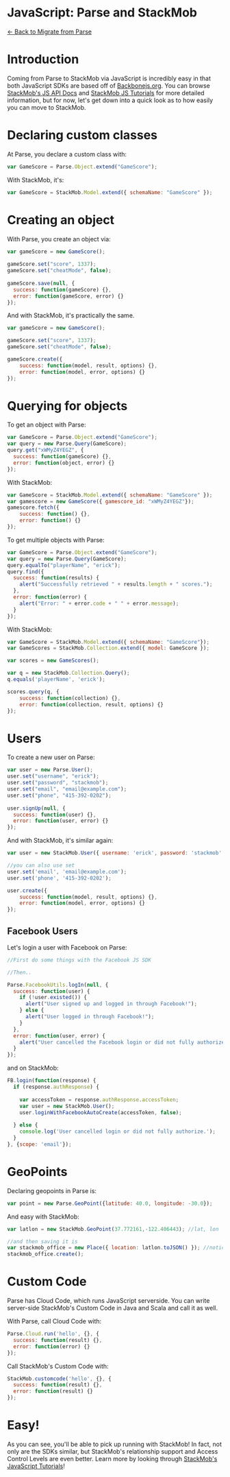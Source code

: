# JavaScript: Parse and StackMob

<a href="https://www.stackmob.com/parse/">&larr; Back to Migrate from Parse</a>

# Introduction

Coming from Parse to StackMob via JavaScript is incredibly easy in that both JavaScript SDKs are based off of <a href="http://backbonejs.org" target="_blank">Backbonejs.org</a>.  You can browse <a href="https://developer.stackmob.com/sdks/js/api" target="_blank">StackMob's JS API Docs</a> and <a href="http://developer.stackmob.com/tutorials/js" target="_blank">StackMob JS Tutorials</a> for more detailed information, but for now, let's get down into a quick look as to how easily you can move to StackMob.

# Declaring custom classes

At Parse, you declare a custom class with:

```js
var GameScore = Parse.Object.extend("GameScore");
```

With StackMob, it's:

```js
var GameScore = StackMob.Model.extend({ schemaName: "GameScore" });
```

# Creating an object

With Parse, you create an object via:

```js
var gameScore = new GameScore();
 
gameScore.set("score", 1337);
gameScore.set("cheatMode", false);
 
gameScore.save(null, {
  success: function(gameScore) {},
  error: function(gameScore, error) {}
});
```

And with StackMob, it's practically the same.

```js
var gameScore = new GameScore();

gameScore.set("score", 1337);
gameScore.set("cheatMode", false);

gameScore.create({
	success: function(model, result, options) {},
	error: function(model, error, options) {}
});
```

# Querying for objects

To get an object with Parse:

```js
var GameScore = Parse.Object.extend("GameScore");
var query = new Parse.Query(GameScore);
query.get("xWMyZ4YEGZ", {
  success: function(gameScore) {},
  error: function(object, error) {}
});
```

With StackMob:

```js
var GameScore = StackMob.Model.extend({ schemaName: "GameScore" });
var gamescore = new GameScore({ gamescore_id: "xWMyZ4YEGZ"});
gamescore.fetch({
	success: function() {},
	error: function() {}
});
```

To get multiple objects with Parse:

```js
var GameScore = Parse.Object.extend("GameScore");
var query = new Parse.Query(GameScore);
query.equalTo("playerName", "erick");
query.find({
  success: function(results) {
    alert("Successfully retrieved " + results.length + " scores.");
  },
  error: function(error) {
    alert("Error: " + error.code + " " + error.message);
  }
});
```

With StackMob:

```js
var GameScore = StackMob.Model.extend({ schemaName: "GameScore"});
var GameScores = StackMob.Collection.extend({ model: GameScore });

var scores = new GameScores();

var q = new StackMob.Collection.Query();
q.equals('playerName', 'erick');

scores.query(q, {
	success: function(collection) {},
	error: function(collection, result, options) {}
});
```


# Users

To create a new user on Parse:

```js
var user = new Parse.User();
user.set("username", "erick");
user.set("password", "stackmob");
user.set("email", "email@example.com");
user.set("phone", "415-392-0202");
 
user.signUp(null, {
  success: function(user) {},
  error: function(user, error) {}
});
```

And with StackMob, it's similar again:

```js
var user = new StackMob.User({ username: 'erick', password: 'stackmob' });

//you can also use set
user.set('email', 'email@example.com');
user.set('phone', '415-392-0202');

user.create({
	success: function(model, result, options) {},
	error: function(model, error, options) {}
});
```

## Facebook Users

Let's login a user with Facebook on Parse:

```js
//First do some things with the Facebook JS SDK

//Then..

Parse.FacebookUtils.logIn(null, {
  success: function(user) {
    if (!user.existed()) {
      alert("User signed up and logged in through Facebook!");
    } else {
      alert("User logged in through Facebook!");
    }
  },
  error: function(user, error) {
    alert("User cancelled the Facebook login or did not fully authorize.");
  }
});
```

and on StackMob:

```js
FB.login(function(response) {
  if (response.authResponse) {
 
    var accessToken = response.authResponse.accessToken;
    var user = new StackMob.User();
    user.loginWithFacebookAutoCreate(accessToken, false);
 
  } else {
    console.log('User cancelled login or did not fully authorize.');
  }
}, {scope: 'email'});
```


# GeoPoints

Declaring geopoints in Parse is:

```js
var point = new Parse.GeoPoint({latitude: 40.0, longitude: -30.0});
```

And easy with StackMob:

```js
var latlon = new StackMob.GeoPoint(37.772161,-122.406443); //lat, lon

//and then saving it is
var stackmob_office = new Place({ location: latlon.toJSON() }); //notice "toJSON()"
stackmob_office.create();
```

# Custom Code

Parse has Cloud Code, which runs JavaScript serverside.  You can write server-side StackMob's Custom Code in Java and Scala and call it as well.

With Parse, call Cloud Code with:

```js
Parse.Cloud.run('hello', {}, {
  success: function(result) {},
  error: function(error) {}
});
```

Call StackMob's Custom Code with:

```js
StackMob.customcode('hello', {}, {
  success: function(result) {},
  error: function(result) {}
});
```

# Easy!

As you can see, you'll be able to pick up running with StackMob!  In fact, not only are the SDKs similar, but StackMob's relationship support and Access Control Levels are even better.  Learn more by looking through <a href="http://developer.stackmob.com/tutorials/js" target="_blank">StackMob's JavaScript Tutorials</a>!
